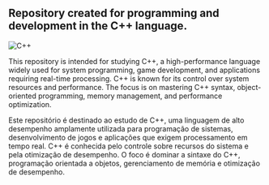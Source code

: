 ## Repository created for programming and development in the C++ language.
![C++](https://img.shields.io/badge/C++-0073e6?style=for-the-badge&logo=c++&logoColor=FFFFFF)

This repository is intended for studying C++, a high-performance language widely used for system programming, game development, and applications requiring real-time processing. C++ is known for its control over system resources and performance. The focus is on mastering C++ syntax, object-oriented programming, memory management, and performance optimization.


Este repositório é destinado ao estudo de C++, uma linguagem de alto desempenho amplamente utilizada para programação de sistemas, desenvolvimento de jogos e aplicações que exigem processamento em tempo real. C++ é conhecida pelo controle sobre recursos do sistema e pela otimização de desempenho. O foco é dominar a sintaxe do C++, programação orientada a objetos, gerenciamento de memória e otimização de desempenho.
